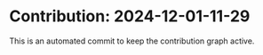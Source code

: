 # Contribution: 2024-12-01-11-29
This is an automated commit to keep the contribution graph active.
